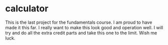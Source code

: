 # calculator
This is the last project for the fundamentals course. I am proud to have made it this far. I really want to make this look good and operation well. I will try and do all the extra credit parts
and take this one to the limit. Wish me luck. 